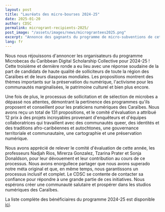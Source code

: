 ```yaml
---
layout: post
title: "Lauréats des micro-bourses 2024-25"
date: 2025-01-20
author: CDSC
permalink: microgrant-recipients-2025/
post_image: "/assets/images/news/micrograntees2025.png"
excerpt: "Annonce des gagnants du programme de micro-subventions de cette année !"
lang: fr
---
```


Nous nous réjouissons d'annoncer les organisateurs du programme Microbecas du Caribbean Digital Scholarship Collective pour 2024-25 ! Cette troisième et dernière ronde a eu lieu avec une réponse soudaine de la part de candidats de haute qualité de solliciteurs de toute la région des Caraïbes et de leurs diasporas mondiales. Les propositions montrent des thèmes importants sur la préservation du numérique, l'activisme pour les communautés marginalisées, le patrimoine culturel et bien plus encore.

Une fois de plus, le processus de sollicitation et de sélection de microbes a dépassé nos attentes, démontrant la pertinence des programmes qu'ils proposent et conseillent pour les praticiens numériques des Caraïbes. Nous avons reçu un total de 131 propositions, et le comité d'évaluation a attribué 12 prix à des projets incroyables provenant d'enquêteurs et d'équipes collaboratrices qui travaillent avec des communautés queer, des identités et des traditions afro-caribéennes et autochtones, une gouvernance territoriale et communautaire, une cartographie et une préservation numérique.

Nous avons apprécié de relever le comité d'évaluation de cette année, les professeurs Nadjah Rios, Mirerza Gonzalez, Tzarina Prater et Sonja Donaldson, pour leur dévouement et leur contribution au cours de ce processus.
Nous avons enorgullece partager que nous avons superado notre méta original et que, en même temps, nous garantissons un processus inclusif et complet. Le CDSC se contente de contacter sa confiance pour répondre à une grande partie de ces initiatives. Nous espérons créer une communauté salutaire et prospérer dans les studios numériques des Caraïbes.

La liste complète des bénéficiaires du programme 2024-25 est disponible [ici](https://cdscollective.org/grantees-microgrants/).
